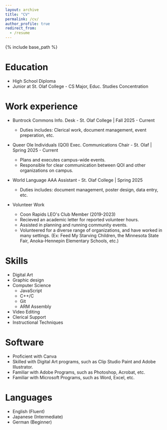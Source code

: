 ```yaml
---
layout: archive
title: "CV"
permalink: /cv/
author_profile: true
redirect_from:
  - /resume
---
```


{% include base_path %}

Education
======
* High School Diploma 
* Junior at St. Olaf College - CS Major, Educ. Studies Concentration

Work experience
======
* Buntrock Commons Info. Desk - St. Olaf College | Fall 2025 - Current
  * Duties includes: Clerical work, document management, event preperation, etc. 

* Queer Ole Individuals (QOI) Exec. Communications Chair - St. Olaf | Spring 2025 - Current
  * Plans and executes campus-wide events.
  * Responsible for clear communication between QOI and other organizations on campus.

* World Language AAA Assistant - St. Olaf College | Spring 2025
  * Duties includes: document management, poster design, data entry, etc.

* Volunteer Work
  * Coon Rapids LEO's Club Member (2019-2023)
  * Recieved an academic letter for reported volunteer hours.
  * Assisted in planning and running community events. 
  * Volunteered for a diverse range of organizations, and have worked in many settings. (Ex: Feed My Starving Children, the Minnesota State Fair, Anoka-Hennepin Elementary Schools, etc.)
  
Skills
======
* Digital Art 
* Graphic design
* Computer Science
  * JavaScript
  * C++/C
  * Git
  * ARM Assembly
* Video Editing
* Clerical Support
* Instructional Techniques

Software
======
* Proficient with Canva
* Skilled with Digital Art programs, such as Clip Studio Paint and Adobe Illustrator.
* Familiar with Adobe Programs, such as Photoshop, Acrobat, etc.
* Familiar with Microsoft Programs, such as Word, Excel, etc.

Languages 
======
* English (Fluent)
* Japanese (Intermediate)
* German (Beginner)